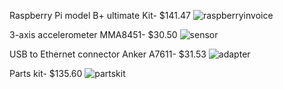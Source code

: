 Raspberry Pi model B+ ultimate Kit- $141.47 ![raspberryinvoice](https://user-images.githubusercontent.com/43188450/48223637-96712680-e365-11e8-8a76-a4708bde7a79.png)   

3-axis accelerometer MMA8451- $30.50 ![sensor](https://user-images.githubusercontent.com/43188450/48223631-93763600-e365-11e8-8948-c7ccd7bb1f52.png)   

USB to Ethernet connector Anker A7611- $31.53 ![adapter](https://user-images.githubusercontent.com/43188450/48223645-98d38080-e365-11e8-8b0b-39cfda79556b.PNG)   

Parts kit- $135.60 ![partskit](https://user-images.githubusercontent.com/43188450/48223983-80b03100-e366-11e8-986c-078eec03a598.png)
